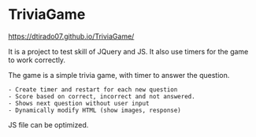 # TriviaGame

https://dtirado07.github.io/TriviaGame/

It is a project to test skill of JQuery and JS. It also use timers for the game to work correctly.

The game is a simple trivia game, with timer to answer the question. 

    - Create timer and restart for each new question
    - Score based on correct, incorrect and not answered.
    - Shows next question without user input
    - Dynamically modify HTML (show images, response)

JS file can be optimized.
